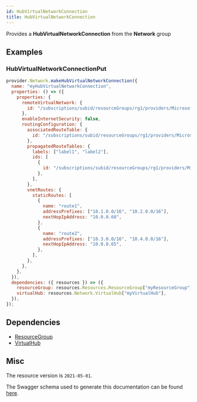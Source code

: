 ```yaml
---
id: HubVirtualNetworkConnection
title: HubVirtualNetworkConnection
---
```

Provides a **HubVirtualNetworkConnection** from the **Network** group
## Examples
### HubVirtualNetworkConnectionPut
```js
provider.Network.makeHubVirtualNetworkConnection({
  name: "myHubVirtualNetworkConnection",
  properties: () => ({
    properties: {
      remoteVirtualNetwork: {
        id: "/subscriptions/subid/resourceGroups/rg1/providers/Microsoft.Network/virtualNetworks/SpokeVnet1",
      },
      enableInternetSecurity: false,
      routingConfiguration: {
        associatedRouteTable: {
          id: "/subscriptions/subid/resourceGroups/rg1/providers/Microsoft.Network/virtualHubs/virtualHub1/hubRouteTables/hubRouteTable1",
        },
        propagatedRouteTables: {
          labels: ["label1", "label2"],
          ids: [
            {
              id: "/subscriptions/subid/resourceGroups/rg1/providers/Microsoft.Network/virtualHubs/virtualHub1/hubRouteTables/hubRouteTable1",
            },
          ],
        },
        vnetRoutes: {
          staticRoutes: [
            {
              name: "route1",
              addressPrefixes: ["10.1.0.0/16", "10.2.0.0/16"],
              nextHopIpAddress: "10.0.0.68",
            },
            {
              name: "route2",
              addressPrefixes: ["10.3.0.0/16", "10.4.0.0/16"],
              nextHopIpAddress: "10.0.0.65",
            },
          ],
        },
      },
    },
  }),
  dependencies: ({ resources }) => ({
    resourceGroup: resources.Resources.ResourceGroup["myResourceGroup"],
    virtualHub: resources.Network.VirtualHub["myVirtualHub"],
  }),
});

```
## Dependencies
- [ResourceGroup](../Resources/ResourceGroup.md)
- [VirtualHub](../Network/VirtualHub.md)
## Misc
The resource version is `2021-05-01`.

The Swagger schema used to generate this documentation can be found [here](https://github.com/Azure/azure-rest-api-specs/tree/main/specification/network/resource-manager/Microsoft.Network/stable/2021-05-01/virtualWan.json).
